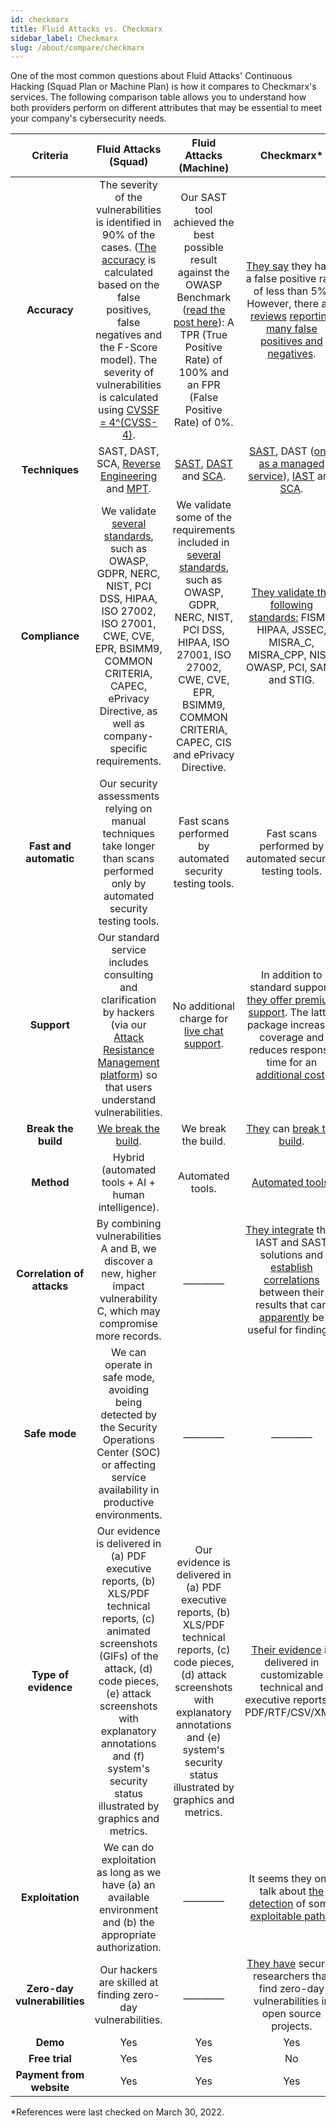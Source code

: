 ```yaml
---
id: checkmarx
title: Fluid Attacks vs. Checkmarx
sidebar_label: Checkmarx
slug: /about/compare/checkmarx
---
```


One of the most common questions
about Fluid Attacks' Continuous Hacking
(Squad Plan or Machine Plan)
is how it compares to Checkmarx's services.
The following comparison table
allows you to understand
how both providers perform on different attributes
that may be essential to meet your company's cybersecurity needs.

|         **Criteria**         |                                                                                                                                               **Fluid Attacks (Squad)**                                                                                                                                             |                                                                                                                            **Fluid Attacks (Machine)**                                                                                                                         |                                                                                                                                                                                                                                                                                                                                 **Checkmarx***                                                                                                                                                                                                                                                                                                                                |
|:----------------------------:|:-------------------------------------------------------------------------------------------------------------------------------------------------------------------------------------------------------------------------------------------------------------------------------------------------------------------:|:------------------------------------------------------------------------------------------------------------------------------------------------------------------------------------------------------------------------------------------------------------------------------:|:-----------------------------------------------------------------------------------------------------------------------------------------------------------------------------------------------------------------------------------------------------------------------------------------------------------------------------------------------------------------------------------------------------------------------------------------------------------------------------------------------------------------------------------------------------------------------------------------------------------------------------------------------------------------------------:|
| **Accuracy**                | The severity of the vulnerabilities is identified in 90% of the cases. ([The accuracy](/about/sla/accuracy/) is calculated based on the false positives, false negatives and the F-Score model). The severity of vulnerabilities is calculated using [CVSSF = 4^(CVSS-4)](/about/faq/#adjustment-by-severity).      | Our SAST tool achieved the best possible result against the OWASP Benchmark ([read the post here](https://fluidattacks.com/blog/owasp-benchmark-fluid-attacks/)): A TPR (True Positive Rate) of 100% and an FPR (False Positive Rate) of 0%.                                   | [They say](https://cdn2.hubspot.net/hubfs/146169/CxSAST_Datasheet.pdf?t=1469456997837#:~:text=Checkmarx%20has%20a%20low%20rate,can%20do%20this%20for%20you.) they have a false positive   rate of less than 5%. However, there   are [reviews](https://www.gartner.com/reviews/market/application-security-testing/vendor/checkmarx/product/checkmarx-sast/likes-dislikes) [reporting](https://www.peerspot.com/products/checkmarx-reviews) [many false](https://www.g2.com/products/checkmarx/reviews)   [positives and negatives](https://medium.com/jaroona/how-jaroona-could-have-saved-first-american-financial-corp-over-exposure-of-885-million-records-4e54d54e3922). |
| **Techniques**               | SAST, DAST, SCA, [Reverse Engineering](https://fluidattacks.com/categories/re/) and [MPT](https://fluidattacks.com/categories/re/).                                                                                                                                                                                 | [SAST](https://fluidattacks.com/categories/sast/), [DAST](https://fluidattacks.com/categories/sast/) and [SCA](https://fluidattacks.com/categories/sca/).                                                                                                                      | [SAST](https://checkmarx.com/cxsast-source-code-scanning/), DAST ([only as a managed service](https://web.archive.org/web/20220318010905/https://about.gitlab.com/devops-tools/checkmarx-vs-gitlab/)), [IAST](https://checkmarx.com/product/cxiast-interactive-code-scanning/) and [SCA](https://checkmarx.com/cxsca-open-source-scanning/).                                                                                                                                                                                                                                                                                                                                  |
| **Compliance**               | We validate [several standards](https://docs.fluidattacks.com/criteria/compliance/), such as OWASP, GDPR, NERC, NIST, PCI DSS,  HIPAA, ISO 27002, ISO 27001, CWE, CVE, EPR, BSIMM9, COMMON CRITERIA, CAPEC, ePrivacy Directive, as well as company-specific requirements.                                           | We validate some of the requirements included in [several standards](https://docs.fluidattacks.com/criteria/compliance/), such as OWASP, GDPR, NERC, NIST, PCI DSS, HIPAA, ISO 27001, ISO 27002, CWE, CVE, EPR, BSIMM9, COMMON CRITERIA, CAPEC, CIS and ePrivacy Directive.    | [They validate the following standards:](https://checkmarx.atlassian.net/wiki/spaces/SAST/pages/3206503730/Predefined+Presets) FISMA, HIPAA, JSSEC, MISRA_C, MISRA_CPP, NIST, OWASP, PCI, SANS and STIG.                                                                                                                                                                                                                                                                                                                                                                                                                                                                      |
| **Fast and automatic**       | Our security assessments relying on manual techniques take longer than scans performed only by automated security testing tools.                                                                                                                                                                                    | Fast scans performed by automated security testing tools.                                                                                                                                                                                                                      | Fast scans performed by automated security testing tools.                                                                                                                                                                                                                                                                                                                                                                                                                                                                                                                                                                                                                     |
| **Support**                  | Our standard service includes consulting and clarification by hackers (via our [Attack Resistance Management platform](https://docs.fluidattacks.com/machine/web/arm)) so that users understand vulnerabilities.                                                                                                    | No additional charge for [live chat support](/machine/web/support/live-chat).                                                                                                                                                                                                  | In addition to standard support, [they offer premium support](https://web.archive.org/web/20220218005727/https://checkmarx.com.mx/wp-content/uploads/2021/04/Software-Security-Services-Datasheet-PS-Catalog.pdf). The latter package increases coverage and reduces response time for an [additional cost](https://www.itqlick.com/checkmarx/pricing).                                                                                                                                                                                                                                                                                                                       |
| **Break the build**          | [We break the build](https://fluidattacks.com/solutions/devsecops/).                                                                                                                                                                                                                                                | We break the build.                                                                                                                                                                                                                                                            | [They](https://checkmarx.atlassian.net/wiki/spaces/AST/pages/6221333984/CLI+and+Plugins+Release+of+January+11+2022) can [break the build](https://checkmarx.atlassian.net/wiki/spaces/CD/pages/3021144159/Viewing+Policies).                                                                                                                                                                                                                                                                                                                                                                                                                                                  |
| **Method**                   | Hybrid (automated tools + AI + human   intelligence).                                                                                                                                                                                                                                                               | Automated tools.                                                                                                                                                                                                                                                               | [Automated tools](https://en.wikipedia.org/wiki/Checkmarx).                                                                                                                                                                                                                                                                                                                                                                                                                                                                                                                                                                                                                   |
| **Correlation of attacks**   | By combining vulnerabilities A and B, we discover a new, higher impact vulnerability C, which may compromise more records.                                                                                                                                                                                          | _________                                                                                                                                                                                                                                                                      | [They integrate](https://checkmarx.atlassian.net/wiki/spaces/CCD/pages/1283883881/CxSAST+Correlation+v3.1.0+to+v3.2.x) their IAST and SAST solutions and [establish correlations](https://info.checkmarx.com/hubfs/Datasheets/IAST%20Datasheet%20-%20Web%20V3.pdf) between their results that can [apparently](https://checkmarx.com/glossary/correlation/) be useful for findings.                                                                                                                                                                                                                                                                                           |
| **Safe mode**                | We can operate in safe mode, avoiding being detected by the Security Operations Center (SOC) or affecting service availability in productive environments.                                                                                                                                                          | _________                                                                                                                                                                                                                                                                      | _________                                                                                                                                                                                                                                                                                                                                                                                                                                                                                                                                                                                                                                                                     |
| **Type of evidence**         | Our evidence is delivered in (a) PDF executive reports, (b) XLS/PDF technical reports, (c) animated screenshots (GIFs) of the attack, (d) code pieces, (e) attack screenshots with explanatory annotations and (f) system's security status illustrated by graphics and metrics.                                    | Our evidence is delivered in (a) PDF executive reports, (b) XLS/PDF technical reports, (c) code pieces, (d) attack screenshots with explanatory annotations and (e) system's security status illustrated by graphics and metrics.                                              | [Their evidence](https://checkmarx.atlassian.net/wiki/spaces/KC/pages/1170343683/Generating+Scan+Result+Reports+v9.0.0+to+v9.2.0) is delivered in customizable technical and executive reports in PDF/RTF/CSV/XML.                                                                                                                                                                                                                                                                                                                                                                                                                                                            |
| **Exploitation**             | We can do exploitation as long as we have (a) an available environment and (b) the appropriate authorization.                                                                                                                                                                                                       | _________                                                                                                                                                                                                                                                                      | It seems they only talk about [the detection](https://checkmarx.com/blog/exploitable-path-how-to-solve-a-static-analysis-nightmare/) of some [exploitable paths](https://checkmarx.atlassian.net/wiki/spaces/CD/pages/2002223148/Exploitable+Path+BETA).                                                                                                                                                                                                                                                                                                                                                                                                                      |
| **Zero-day vulnerabilities** | Our hackers are skilled at finding zero-day vulnerabilities.                                                                                                                                                                                                                                                        | _________                                                                                                                                                                                                                                                                      | [They have](https://advisory.checkmarx.net/) security researchers that find zero-day vulnerabilities in open source projects.                                                                                                                                                                                                                                                                                                                                                                                                                                                                                                                                                 |
|           **Demo**           | Yes                                                                                                                                                                                                                                                                                                                 | Yes                                                                                                                                                                                                                                                                            | Yes                                                                                                                                                                                                                                                  |
|        **Free trial**        | Yes                                                                                                                                                                                                                                                                                                                 | Yes                                                                                                                                                                                                                                                                            | No                                                                                                                                                                                                                                                   |
|   **Payment from website**   | Yes                                                                                                                                                                                                                                                                                                                 | Yes                                                                                                                                                                                                                                                                            | Yes                                                                                                                                                                                                                                                  |

*References were last checked on March 30, 2022.
